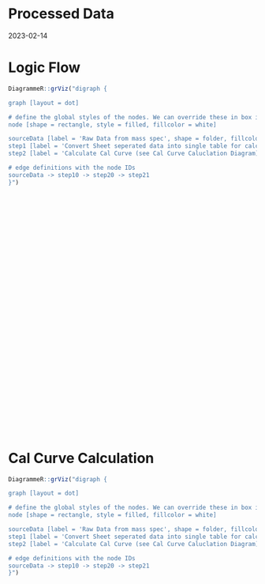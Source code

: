 Processed Data
================
2023-02-14

# Logic Flow

``` r
DiagrammeR::grViz("digraph {

graph [layout = dot]

# define the global styles of the nodes. We can override these in box if we wish
node [shape = rectangle, style = filled, fillcolor = white]

sourceData [label = 'Raw Data from mass spec', shape = folder, fillcolor = Linen]
step1 [label = 'Convert Sheet seperated data into single table for calculations']
step2 [label = 'Calculate Cal Curve (see Cal Curve Caluclation Diagram)']

# edge definitions with the node IDs
sourceData -> step10 -> step20 -> step21 
}")
```

<div class="grViz html-widget html-fill-item-overflow-hidden html-fill-item" id="htmlwidget-5ecf0ced77cd89fa87d2" style="width:672px;height:480px;"></div>
<script type="application/json" data-for="htmlwidget-5ecf0ced77cd89fa87d2">{"x":{"diagram":"digraph {\n\ngraph [layout = dot]\n\n# define the global styles of the nodes. We can override these in box if we wish\nnode [shape = rectangle, style = filled, fillcolor = white]\n\nsourceData [label = \"Raw Data from mass spec\", shape = folder, fillcolor = Linen]\nstep1 [label = \"Convert Sheet seperated data into single table for calculations\"]\nstep2 [label = \"Calculate Cal Curve (see Cal Curve Caluclation Diagram)\"]\n\n# edge definitions with the node IDs\nsourceData -> step10 -> step20 -> step21 \n}","config":{"engine":"dot","options":null}},"evals":[],"jsHooks":[]}</script>

# Cal Curve Calculation

``` r
DiagrammeR::grViz("digraph {

graph [layout = dot]

# define the global styles of the nodes. We can override these in box if we wish
node [shape = rectangle, style = filled, fillcolor = white]

sourceData [label = 'Raw Data from mass spec', shape = folder, fillcolor = Linen]
step1 [label = 'Convert Sheet seperated data into single table for calculations']
step2 [label = 'Calculate Cal Curve (see Cal Curve Caluclation Diagram)']

# edge definitions with the node IDs
sourceData -> step10 -> step20 -> step21 
}")
```

<div class="grViz html-widget html-fill-item-overflow-hidden html-fill-item" id="htmlwidget-74193f584023f326bdc2" style="width:672px;height:480px;"></div>
<script type="application/json" data-for="htmlwidget-74193f584023f326bdc2">{"x":{"diagram":"digraph {\n\ngraph [layout = dot]\n\n# define the global styles of the nodes. We can override these in box if we wish\nnode [shape = rectangle, style = filled, fillcolor = white]\n\nsourceData [label = \"Raw Data from mass spec\", shape = folder, fillcolor = Linen]\nstep1 [label = \"Convert Sheet seperated data into single table for calculations\"]\nstep2 [label = \"Calculate Cal Curve (see Cal Curve Caluclation Diagram)\"]\n\n# edge definitions with the node IDs\nsourceData -> step10 -> step20 -> step21 \n}","config":{"engine":"dot","options":null}},"evals":[],"jsHooks":[]}</script>
